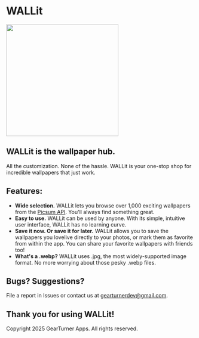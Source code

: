# WALLit

<img src="https://github.com/user-attachments/assets/bc9b6719-0cd2-484e-8d85-6d4062371408" width=300>

## WALLit is the wallpaper hub.
All the customization. None of the hassle. WALLit is your one-stop shop for incredible wallpapers that just work.

## Features:
- **Wide selection.** WALLit lets you browse over 1,000 exciting wallpapers from the [Picsum API](https://picsum.photos/). You'll always find something great.
- **Easy to use.** WALLit can be used by anyone. With its simple, intuitive user interface, WALLit has no learning curve.
- **Save it now. Or save it for later.** WALLit allows you to save the wallpapers you lovelive directly to your photos, or mark them as favorite from within the app. You can share your favorite wallpapers with friends too!
- **What's a .webp?** WALLit uses .jpg, the most widely-supported image format. No more worrying about those pesky .webp files.

## Bugs? Suggestions?
File a report in Issues or contact us at gearturnerdev@gmail.com.

## Thank you for using WALLit!

Copyright 2025 GearTurner Apps. All rights reserved.